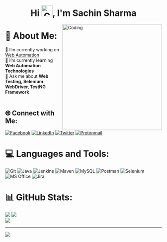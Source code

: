 <h1 align="center">Hi <img alt="Coding" width="35" src="https://em-content.zobj.net/source/animated-noto-color-emoji/356/waving-hand_1f44b.gif">, I'm Sachin Sharma</h1>
<img align="right" alt="Coding" width="320" height="340" src="https://blogger.googleusercontent.com/img/b/R29vZ2xl/AVvXsEjMxdOeiekLCZuocT6hEhOw9TsQt0ewUbRFXPMAILUEjWFrNmjBjbugxb6aey20fCM_SB1fYGKgAhhYU8xTMUw7Dp7Dp3sRSwSEb83RX-SfK8oEinFfKdSt_8STlzhY6g5m6G-Kc3aiA8NVOPfJyq85S33LL5hd-9pZAXPRnd4v8Om6cfyJN4JW3y9SLw/s320/output.gif">


# 💫 About Me:
🔭 I’m currently working on <a href="https://github.com/Sachin6126/Automation-Project" target="_blank">Web Automation</a><br>🌱 I’m currently learning <b>Web Automation Technologies</b><br>💬 Ask me about <b>Web Testing, Selenium WebDriver, TestNG Framework</b>
<br><br>

## 🌐 Connect with Me:
[![Facebook](https://img.shields.io/badge/Facebook-%231877F2.svg?logo=Facebook&logoColor=white)](https://facebook.com/sachin6126) [![LinkedIn](https://img.shields.io/badge/LinkedIn-%230077B5.svg?logo=linkedin&logoColor=white)](https://linkedin.com/in/sachin6126) [![Twitter](https://img.shields.io/badge/Twitter-%231DA1F2.svg?logo=Twitter&logoColor=white)](https://twitter.com/sachin6126) [![Protonmail](https://img.shields.io/badge/ProtonMail-8B89CC?style=flat&logo=protonmail&logoColor=white)](mailto:sachin6126@protonmail.com)

# 💻 Languages and Tools:
![Git](https://img.shields.io/badge/GIT-E44C30?style=for-the-badge&logo=git&logoColor=white) ![Java](https://img.shields.io/badge/Java-ED8B00?style=for-the-badge&logo=openjdk&logoColor=white) ![Jenkins](https://img.shields.io/badge/jenkins-%232C5263.svg?style=for-the-badge&logo=jenkins&logoColor=white) ![Maven](https://img.shields.io/badge/Maven-C71A36?style=for-the-badge&logo=Apache%20Maven&logoColor=white) ![MySQL](https://img.shields.io/badge/mysql-%2300f.svg?style=for-the-badge&logo=mysql&logoColor=white) ![Postman](https://img.shields.io/badge/Postman-FF6C37?style=for-the-badge&logo=postman&logoColor=white) ![Selenium](https://img.shields.io/badge/-selenium-%43B02A?style=for-the-badge&logo=selenium&logoColor=white) ![MS Office](https://img.shields.io/badge/Microsoft_Office-D83B01?style=for-the-badge&logo=microsoft-office&logoColor=white) ![Jira](https://img.shields.io/badge/Jira-0052CC?style=for-the-badge&logo=Jira&logoColor=white)

# 📊 GitHub Stats:
![](https://github-readme-stats.vercel.app/api?username=sachin6126&theme=blue-green&hide_border=false&include_all_commits=false&count_private=false&card_width=420x) 
![](https://github-readme-streak-stats.herokuapp.com/?user=sachin6126&theme=blue-green&hide_border=false&card_width=420x)<br/>
![](https://github-readme-stats.vercel.app/api/top-langs/?username=sachin6126&theme=blue-green&hide_border=false&include_all_commits=false&count_private=false&layout=compact)


---
[![](https://visitcount.itsvg.in/api?id=sachin6126&icon=0&color=1)](https://visitcount.itsvg.in) 
